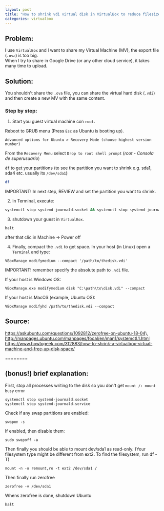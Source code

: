 ```yaml
---
layout: post
title: "How to shrink vdi virtual disk in VirtualBox to reduce filesize"
categories: virtualbox
---
```


## Problem:

I use `VirtualBox` and I want to share my Virtual Machine (MV), the export file (`.ova`) is too big.\
When I try to share in Google Drive (or any other cloud service), it takes many time to upload.

## Solution:
You shouldn't share the `.ova` file, you can share the virtual hard disk (`.vdi`) and then create a new MV with the same content.

### Step by step:

1. Start you guest virtual machine con `root`.

Reboot to GRUB menu (Press `Esc` as Ubuntu is booting up).

```
Advanced options for Ubuntu > Recovery Mode (choose highest version number)
```
From the `Recovery Menu` select `Drop to root shell prompt` (_root - Consola de superusuario_)

`df` to get your partitions (to see the partition you want to shrink e.g. sda1, sda4 etc. usually its `/dev/sda1`)
```bash
df
```
IMPORTANT! In next step, REVIEW and set the partition you want to shrink.

2. In Terminal, execute:
```bash
systemctl stop systemd-journald.socket && systemctl stop systemd-journald.service && sudo swapoff -a && mount -n -o remount,ro -t ext2 /dev/sda1 / && zerofree /dev/sda1
```

3. shutdown your guest in `VirtualBox`.
```
halt
```
after that clic in Machine -> Power off

4. Finally, compact the `.vdi` to get space. In your host (in Linux) open a `Terminal` and type:
```
VBoxManage modifymedium --compact '/path/to/thedisk.vdi'
```

IMPORTANT! remember specify the absolute path to `.vdi` file.


If your host is Windows OS:
```
VBoxManage.exe modifymedium disk "C:\path\to\disk.vdi" --compact
```


If your host is MacOS (example, Ubuntu OS):
```
VBoxManage modifyhd /path/to/thedisk.vdi --compact
```



## Source:
<https://askubuntu.com/questions/1092812/zerofree-on-ubuntu-18-04>\¸
<http://manpages.ubuntu.com/manpages/focal/en/man1/systemctl.1.html>
<https://www.howtogeek.com/312883/how-to-shrink-a-virtualbox-virtual-machine-and-free-up-disk-space/>

========


## (bonus!) brief explanation:

First, stop all processes writing to the disk so you don't get `mount /: mount busy` error
```
systemctl stop systemd-journald.socket
systemctl stop systemd-journald.service
```

Check if any swap partitions are enabled:
```
swapon -s
```

If enabled, then disable them:
```
sudo swapoff -a
```

Then finally you should be able to mount dev/sda1 as read-only. (Your filesystem type might be different from ext2. To find the filesystem, run df -T)
```
mount -n -o remount,ro -t ext2 /dev/sda1 /
```

Then finally run zerofree
```
zerofree -v /dev/sda1
```
Whens zerofree is done, shutdown Ubuntu
```
halt
```


